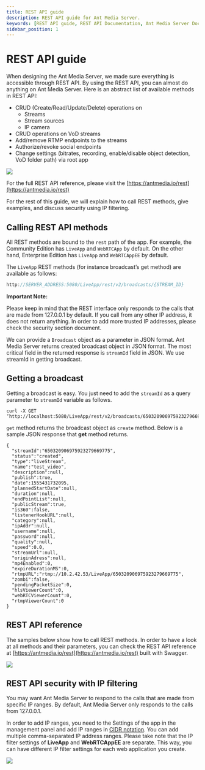 ```yaml
---
title: REST API guide
description: REST API guide for Ant Media Server.
keywords: [REST API guide, REST API Documentation, Ant Media Server Documentation, Ant Media Server Tutorials]
sidebar_position: 1
---
```


# REST API guide

When designing the Ant Media Server, we made sure everything is accessible through REST API. By using the REST API, you can almost do anything on Ant Media Server. Here is an abstract list of available methods in REST API:

* CRUD (Create/Read/Update/Delete) operations on
  * Streams
  * Stream sources
  * IP camera
* CRUD operations on VoD streams
* Add/remove RTMP endpoints to the streams
* Authorize/revoke social endpoints
* Change settings (bitrates, recording, enable/disable object detection, VoD folder path) via root app

![](@site/static/img/what_is_rest_api-768x309.png)

For the full REST API reference, please visit the [https://antmedia.io/rest](https://antmedia.io/rest)

For the rest of this guide, we will explain how to call REST methods, give examples, and discuss security using IP filtering.

## Calling REST API methods

All REST methods are bound to the ```rest``` path of the app. For example, the Community Edition has ```LiveApp``` and ```WebRTCApp``` by default. On the other hand, Enterprise Edition has ```LiveApp``` and ```WebRTCAppEE``` by default. 

The ```LiveApp``` REST methods (for instance broadcast’s get method) are available as follows:

```js
http://SERVER_ADDRESS:5080/LiveApp/rest/v2/broadcasts/{STREAM_ID}
```

**Important Note:**

Please keep in mind that the REST interface only responds to the calls that are made from 127.0.0.1 by default. If you call from any other IP address, it does not return anything. In order to add more trusted IP addresses, please check the security section document.

We can provide a ```Broadcast``` object as a parameter in JSON format. Ant Media Server returns created broadcast object in JSON format. The most critical field in the returned response is ```streamId``` field in JSON. We use streamId in getting broadcast.

## Getting a broadcast

Getting a broadcast is easy. You just need to add the ```streamId``` as a query parameter to ```streamId``` variable as follows.

```
curl -X GET
‘http://localhost:5080/LiveApp/rest/v2/broadcasts/650320906975923279669775’
```

```get``` method returns the broadcast object as `create` method. Below is a sample JSON response that **get** method returns.

```
{
  "streamId":"650320906975923279669775",
  "status":"created",
  "type":"liveStream",
  "name":"test_video",
  "description":null,
  "publish":true,
  "date":1555431732095,
  "plannedStartDate":null,
  "duration":null,
  "endPointList":null,
  "publicStream":true,
  "is360":false,
  "listenerHookURL":null,
  "category":null,
  "ipAddr":null,
  "username":null,
  "password":null,
  "quality":null,
  "speed":0.0,
  "streamUrl":null,
  "originAdress":null,
  "mp4Enabled":0,
  "expireDurationMS":0,
  "rtmpURL":"rtmp://10.2.42.53/LiveApp/650320906975923279669775",
  "zombi":false,
  "pendingPacketSize":0,
  "hlsViewerCount":0,
  "webRTCViewerCount":0,
  "rtmpViewerCount":0
}
```

## REST API reference

The samples below show how to call REST methods. In order to have a look at all methods and their parameters, you can check the REST API reference at [https://antmedia.io/rest](https://antmedia.io/rest) built with Swagger.

![](@site/static/img/rest.png)

## REST API security with IP filtering

You may want Ant Media Server to respond to the calls that are made from specific IP ranges. By default, Ant Media Server only responds to the calls from 127.0.0.1.

In order to add IP ranges, you need to the Settings of the app in the management panel and add IP ranges in [CIDR notation](https://en.wikipedia.org/wiki/Classless_Inter-Domain_Routing#CIDR_notation). You can add multiple comma-separated IP address ranges. Please take note that the IP filter settings of **LiveApp** and **WebRTCAppEE** are separate. This way, you can have different IP filter settings for each web application you create.

![](@site/static/img/ipfiltering.png)
